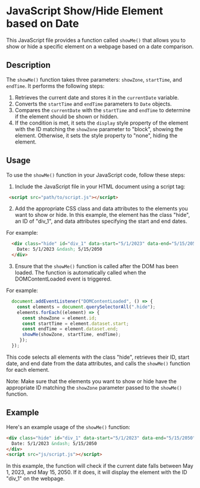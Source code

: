 # JavaScript Show/Hide Element based on Date

This JavaScript file provides a function called `showMe()` that allows you to show or hide a specific element on a webpage based on a date comparison.

## Description

The `showMe()` function takes three parameters: `showZone`, `startTime`, and `endTime`. It performs the following steps:

1.  Retrieves the current date and stores it in the `currentDate` variable.
2.  Converts the `startTime` and `endTime` parameters to `Date` objects.
3.  Compares the `currentDate` with the `startTime` and `endTime` to determine if the element should be shown or hidden.
4.  If the condition is met, it sets the `display` style property of the element with the ID matching the `showZone` parameter to "block", showing the element. Otherwise, it sets the style property to "none", hiding the element.

## Usage

To use the `showMe()` function in your JavaScript code, follow these steps:

1.  Include the JavaScript file in your HTML document using a script tag: 
```html 
 <script src="path/to/script.js"></script>
```
2.  Add the appropriate CSS class and data attributes to the elements you want to show or hide. In this example, the element has the class "hide", an ID of "div\_1", and data attributes specifying the start and end dates.

For example:

```html 
  <div class="hide" id="div_1" data-start="5/1/2023" data-end="5/15/2050">
    Date: 5/1/2023 &ndash; 5/15/2050
  </div>
```


3.  Ensure that the `showMe()` function is called after the DOM has been loaded. The function is automatically called when the DOMContentLoaded event is triggered. 

For example:

```javascript
  document.addEventListener("DOMContentLoaded", () => {
    const elements = document.querySelectorAll(".hide");   
    elements.forEach((element) => {     
      const showZone = element.id;     
      const startTime = element.dataset.start;     
      const endTime = element.dataset.end;     
      showMe(showZone, startTime, endTime);   
     }); 
  });
```

This code selects all elements with the class "hide", retrieves their ID, start date, and end date from the data attributes, and calls the `showMe()` function for each element.

Note: Make sure that the elements you want to show or hide have the appropriate ID matching the `showZone` parameter passed to the `showMe()` function.

## Example

Here's an example usage of the `showMe()` function:

```html 
<div class="hide" id="div_1" data-start="5/1/2023" data-end="5/15/2050">
  Date: 5/1/2023 &ndash; 5/15/2050
</div> 
<script src="js/script.js"></script>
```

In this example, the function will check if the current date falls between May 1, 2023, and May 15, 2050. If it does, it will display the element with the ID "div\_1" on the webpage.
